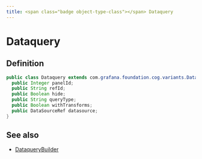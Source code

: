 ```yaml
---
title: <span class="badge object-type-class"></span> Dataquery
---
```

# <span class="badge object-type-class"></span> Dataquery

## Definition

```java
public class Dataquery extends com.grafana.foundation.cog.variants.Dataquery {
  public Integer panelId;
  public String refId;
  public Boolean hide;
  public String queryType;
  public Boolean withTransforms;
  public DataSourceRef datasource;
}
```
## See also

 * <span class="badge builder"></span> [DataqueryBuilder](./builder-DataqueryBuilder.md)
